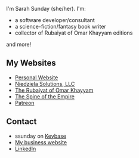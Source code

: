 
I'm Sarah Sunday (she/her). I'm:

- a software developer/consultant
- a science-fiction/fantasy book writer
- collector of Rubaiyat of Omar Khayyam editions

and more!

## My Websites

- [Personal Website](https://sasunday.com)
- [Niedziela Solutions, LLC](https://www.niedzielasolutions.com)
- [The Rubaiyat of Omar Khayyam](https://www.therubaiyatofomarkhayyam.com)
- [The Spine of the Empire](https://www.thespineoftheempire.com)
- [Patreon](https://www.patreon.com/sarahsunday)

## Contact

- ssunday on [Keybase](https://keybase.io)
- [My business website](https://www.niedzielasolutions.com/contact/)
- [LinkedIn](https://www.linkedin.com/in/sarah-sunday-niedziela/)
